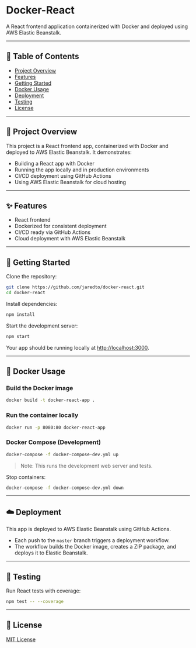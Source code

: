 # Docker-React

&#x20;&#x20;

A React frontend application containerized with Docker and deployed using AWS Elastic Beanstalk.

---

## 📝 Table of Contents

- [Project Overview](#-project-overview)
- [Features](#-features)
- [Getting Started](#-getting-started)
- [Docker Usage](#-docker-usage)
- [Deployment](#-deployment)
- [Testing](#-testing)
- [License](#-license)

---

## 🚀 Project Overview

This project is a React frontend app, containerized with Docker and deployed to AWS Elastic Beanstalk. It demonstrates:

- Building a React app with Docker
- Running the app locally and in production environments
- CI/CD deployment using GitHub Actions
- Using AWS Elastic Beanstalk for cloud hosting

---

## ✨ Features

- React frontend
- Dockerized for consistent deployment
- CI/CD ready via GitHub Actions
- Cloud deployment with AWS Elastic Beanstalk

---

## 🏁 Getting Started

Clone the repository:

```bash
git clone https://github.com/jaredto/docker-react.git
cd docker-react
```

Install dependencies:

```bash
npm install
```

Start the development server:

```bash
npm start
```

Your app should be running locally at [http://localhost:3000](http://localhost:3000).

---

## 🐳 Docker Usage

### Build the Docker image

```bash
docker build -t docker-react-app .
```

### Run the container locally

```bash
docker run -p 8080:80 docker-react-app
```

### Docker Compose (Development)

```bash
docker-compose -f docker-compose-dev.yml up
```

> Note: This runs the development web server and tests.

Stop containers:

```bash
docker-compose -f docker-compose-dev.yml down
```

---

## ☁️ Deployment

This app is deployed to AWS Elastic Beanstalk using GitHub Actions.

- Each push to the `master` branch triggers a deployment workflow.
- The workflow builds the Docker image, creates a ZIP package, and deploys it to Elastic Beanstalk.

---

## 🧪 Testing

Run React tests with coverage:

```bash
npm test -- --coverage
```

---

## 📄 License

[MIT License](LICENSE)

